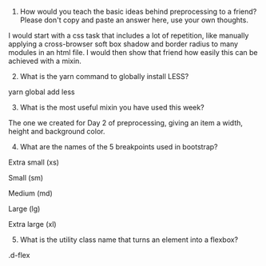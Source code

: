 <!-- Answers to the Self Study Questions go here -->

1. How would you teach the basic ideas behind preprocessing to a friend?  Please don't copy and paste an answer here, use your own thoughts.

I would start with a css task that includes a lot of repetition, like manually applying a cross-browser soft box shadow and border radius to many modules in an html file. I would then show that friend how easily this can be achieved with a mixin.

2. What is the yarn command to globally install LESS?

yarn global add less

3. What is the most useful mixin you have used this week?

The one we created for Day 2 of preprocessing, giving an item a width, height and background color.

4. What are the names of the 5 breakpoints used in bootstrap?

Extra small (xs)

Small (sm)

Medium (md)

Large (lg)

Extra large (xl) 

5. What is the utility class name that turns an element into a flexbox?

.d-flex
